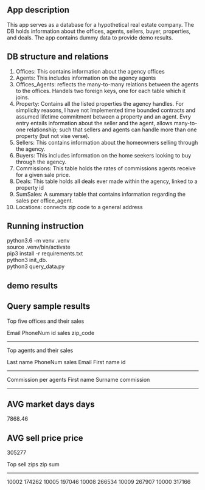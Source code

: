 

## App description
This app serves as a database for a hypothetical real estate company. The DB holds information about the offices, agents, sellers, buyer, properties, and deals. The app contains dummy data to provide demo results. 


## DB structure and relations

1. Offices: This contains information about the agency offices
2. Agents: This includes information on the agency agents
3. Offices_Agents: reflects the many-to-many relations between the agents to the offices. Handels two foreign keys, one for each table which it joins.
4. Property: Contains all the listed properties the agency handles. For simplicity reasons, I have not 
    Implemented time bounded contracts and assumed lifetime commitment between a property and an agent. Evry entry entails information about the seller and the agent, allows many-to-one relationship; such that sellers and agents can handle more than one property (but not vise verse).
5. Sellers: This contains information about the homeowners selling through the agency.
6. Buyers: This includes information on the home seekers looking to buy through the agency.
7. Commissions: This table holds the rates of commissions agents receive for a given sale price.
8. Deals: This table holds all deals ever made within the agency, linked to a property id
9. SumSales: A summary table that contains information regarding the sales per office_agent.
10. Locations: connects zip code to a general address


## Running instruction

python3.6 -m venv .venv\
source .venv/bin/activate\
pip3 install -r requirements.txt\
python3 init_db.\
python3 query_data.py

## demo results

Query sample results
------------------------

Top five offices and their sales 

Email    PhoneNum    id    sales    zip_code
-------  ----------  ----  -------  ----------

Top agents and their sales 

Last name    PhoneNum    sales    Email    First name    id
-----------  ----------  -------  -------  ------------  ----

Commission per agents
First name    Surname    commission
------------  ---------  ------------

AVG market days
   days
-------
7868.46

AVG sell price
  price
-------
 305277

Top sell zips
  zip     sum
-----  ------
10002  174262
10005  197046
10008  266534
10009  267907
10000  317166


